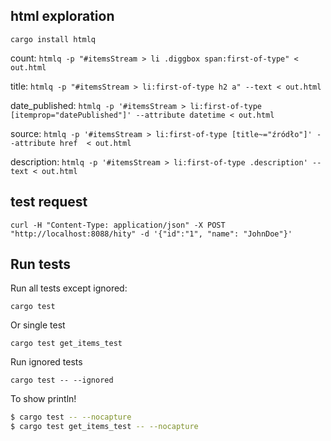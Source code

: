## html exploration

`cargo install htmlq`

count: `htmlq -p "#itemsStream > li .diggbox span:first-of-type" < out.html`

title: `htmlq -p "#itemsStream > li:first-of-type h2 a" --text < out.html`

date_published: `htmlq -p '#itemsStream > li:first-of-type [itemprop="datePublished"]' --attribute datetime < out.html`

source: `htmlq -p '#itemsStream > li:first-of-type [title~="źródło"]' --attribute href  < out.html`

description: `htmlq -p '#itemsStream > li:first-of-type .description' --text < out.html`

## test request

`curl -H "Content-Type: application/json" -X POST "http://localhost:8088/hity" -d '{"id":"1", "name": "JohnDoe"}'`

## Run tests

Run all tests except ignored:

`cargo test`

Or single test

`cargo test get_items_test`

Run ignored tests

`cargo test -- --ignored`

To show println!

```bash
$ cargo test -- --nocapture
$ cargo test get_items_test -- --nocapture
```
